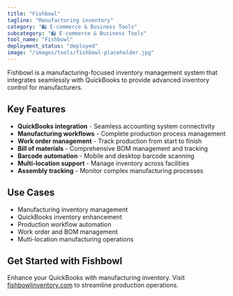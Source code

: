 ```yaml
---
title: "Fishbowl"
tagline: "Manufacturing inventory"
category: "🛍️ E-commerce & Business Tools"
subcategory: "🛍️ E-commerce & Business Tools"
tool_name: "Fishbowl"
deployment_status: "deployed"
image: "/images/tools/fishbowl-placeholder.jpg"
---
```

Fishbowl is a manufacturing-focused inventory management system that integrates seamlessly with QuickBooks to provide advanced inventory control for manufacturers.

## Key Features

- **QuickBooks integration** - Seamless accounting system connectivity
- **Manufacturing workflows** - Complete production process management
- **Work order management** - Track production from start to finish
- **Bill of materials** - Comprehensive BOM management and tracking
- **Barcode automation** - Mobile and desktop barcode scanning
- **Multi-location support** - Manage inventory across facilities
- **Assembly tracking** - Monitor complex manufacturing processes

## Use Cases

- Manufacturing inventory management
- QuickBooks inventory enhancement
- Production workflow automation
- Work order and BOM management
- Multi-location manufacturing operations

## Get Started with Fishbowl

Enhance your QuickBooks with manufacturing inventory. Visit [fishbowlinventory.com](https://www.fishbowlinventory.com) to streamline production operations.